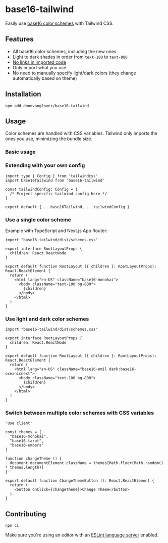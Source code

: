 # base16-tailwind

Easily use [base16 color schemes](https://github.com/tinted-theming/schemes) with Tailwind CSS.

## Features

- All base16 color schemes, including the new ones
- Light to dark shades in order from `text-100` to `text-800`
- [No links in imported code](https://github.com/gaearon/base16-js/issues/5)
- Only import what you use
- No need to manually specify light/dark colors (they change automatically based on theme)

## Installation

```fish
npm add donovanglover/base16-tailwind
```

## Usage

Color schemes are handled with CSS variables. Tailwind only imports the ones you use, minimizing the bundle size.

### Basic usage

### Extending with your own config

```typescriptreact
import type { Config } from 'tailwindcss'
import base16Tailwind from 'base16-tailwind'

const tailwindConfig: Config = {
  /* Project-specific tailwind config here */
}

export default { ...base16Tailwind, ...tailwindConfig }
```

### Use a single color scheme

Example with TypeScript and Next.js App Router:

```typescriptreact
import "base16-tailwind/dist/schemes.css"

export interface RootLayoutProps {
  children: React.ReactNode
}

export default function RootLayout ({ children }: RootLayoutProps): React.ReactElement {
  return (
    <html lang="en-US" className="base16-monokai">
      <body className="text-100 bg-800">
        {children}
      </body>
    </html>
  )
}
```

### Use light and dark color schemes

```typescriptreact
import "base16-tailwind/dist/schemes.css"

export interface RootLayoutProps {
  children: React.ReactNode
}

export default function RootLayout ({ children }: RootLayoutProps): React.ReactElement {
  return (
    <html lang="en-US" className="base16-emil dark:base16-oceanicnext">
      <body className="text-100 bg-800">
        {children}
      </body>
    </html>
  )
}
```

### Switch between multiple color schemes with CSS variables

```typescriptreact
'use client'

const themes = [
  "base16-monokai",
  "base16-tarot",
  "base16-embers"
]

function changeTheme () {
  document.documentElement.className = themes[Math.floor(Math.random() * themes.length)]
}

export default function ChangeThemeButton (): React.ReactElement {
  return (
    <button onClick={changeTheme}>Change Theme</button>
  )
}
```

## Contributing

```fish
npm ci
```

Make sure you're using an editor with an [ESLint language server](https://github.com/neovim/nvim-lspconfig/blob/master/doc/server_configurations.md#eslint) enabled.
